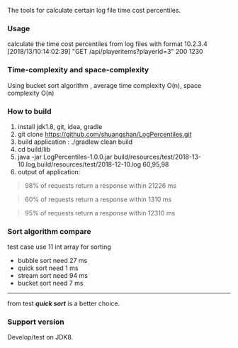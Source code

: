 The tools for calculate certain log file time cost percentiles.

### Usage
calculate the time cost percentiles from log files with format
10.2.3.4 [2018/13/10:14:02:39] "GET /api/playeritems?playerId=3" 200 1230

### Time-complexity and space-complexity
Using bucket sort algorithm , average time complexity O(n), space complexity O(n)

### How to build
1. install jdk1.8, git, idea, gradle
2. git clone https://github.com/shuangshan/LogPercentiles.git
3. build application : ./gradlew clean build
4. cd build/lib
5. java -jar LogPercentiles-1.0.0.jar build/resources/test/2018-13-10.log,build/resources/test/2018-12-10.log 60,95,98
6. output of application:
>98% of requests return a response within 21226 ms

>60% of requests return a response within 1310 ms

>95% of requests return a response within 12310 ms


### Sort algorithm compare
test case use 11 int array for sorting
* bubble sort need 27 ms 
* quick sort need 1 ms 
* stream sort need 94 ms
* bucket sort need 7 ms
-----------------
from test ***quick sort*** is a better choice.

### Support version
Develop/test on JDK8.
